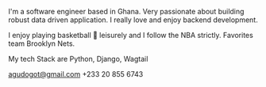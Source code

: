 I'm a software engineer based in Ghana. Very passionate about 
building robust data driven application. I really love and enjoy 
backend development. 

I enjoy playing basketball 🏀 leisurely and I follow the NBA 
strictly. Favorites team Brooklyn Nets.

My tech Stack are Python, Django, Wagtail


agudogot@gmail.com
+233 20 855 6743
